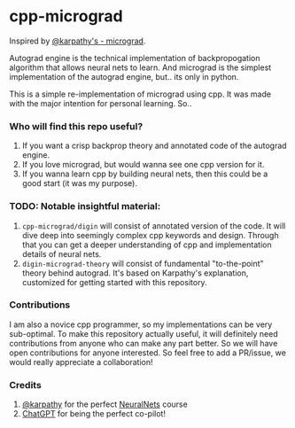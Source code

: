 # cpp-micrograd
Inspired by [@karpathy's - micrograd](https://github.com/karpathy/micrograd).

Autograd engine is the technical implementation of backpropogation algorithm that allows neural nets to learn.
And micrograd is the simplest implementation of the autograd engine, but.. its only in python.

This is a simple re-implementation of micrograd using cpp.
It was made with the major intention for personal learning. So..

### Who will find this repo useful?
1. If you want a crisp backprop theory and annotated code of the autograd engine.
2. If you love micrograd, but would wanna see one cpp version for it.
3. If you wanna learn cpp by building neural nets, then this could be a good start (it was my purpose).

### TODO: Notable insightful material:
1. `cpp-micrograd/digin` will consist of annotated version of the code. It will dive deep into seemingly complex cpp keywords and design. Through that you can get a deeper understanding of cpp and implementation details of neural nets.
2. `digin-micrograd-theory` will consist of fundamental "to-the-point" theory behind autograd. It's based on Karpathy's explanation, customized for getting started with this repository.

### Contributions
I am also a novice cpp programmer, so my implementations can be very sub-optimal.
To make this repository actually useful, it will definitely need contributions from anyone who can make any part better.
So we will have open contributions for anyone interested.
So feel free to add a PR/issue, we would really appreciate a collaboration! 

### Credits
1. [@karpathy](https://github.com/karpathy) for the perfect [NeuralNets](https://www.youtube.com/watch?v=VMj-3S1tku0&list=PLAqhIrjkxbuWI23v9cThsA9GvCAUhRvKZ) course
2. [ChatGPT](https://chat.openai.com/) for being the perfect co-pilot!